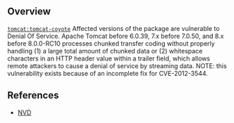 ## Overview
[`tomcat:tomcat-coyote`](http://search.maven.org/#search%7Cga%7C1%7Ca%3A%22tomcat-coyote%22)
Affected versions of the package are vulnerable to  Denial Of Service.
Apache Tomcat before 6.0.39, 7.x before 7.0.50, and 8.x before 8.0.0-RC10 processes chunked transfer coding without properly handling (1) a large total amount of chunked data or (2) whitespace characters in an HTTP header value within a trailer field, which allows remote attackers to cause a denial of service by streaming data.  NOTE: this vulnerability exists because of an incomplete fix for CVE-2012-3544.

## References
- [NVD](https://web.nvd.nist.gov/view/vuln/detail?vulnId=CVE-2013-4322)
